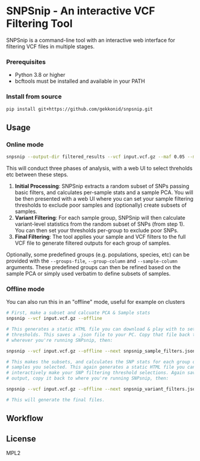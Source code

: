 # SNPSnip - An interactive VCF Filtering Tool

SNPSnip is a command-line tool with an interactive web interface for filtering VCF files in multiple stages.

### Prerequisites

- Python 3.8 or higher
- bcftools must be installed and available in your PATH

### Install from source

```bash
pip install git+https://github.com/gekkonid/snpsnip.git
```

## Usage

### Online mode

```bash
snpsnip --output-dir filtered_results --vcf input.vcf.gz --maf 0.05 --max-missing 0.1 --min-qual 30
```

This will conduct three phases of analysis, with a web UI to select threholds etc between these steps.

1. **Initial Processing**: SNPSnip extracts a random subset of SNPs passing
   basic filters, and calculates per-sample stats and a sample PCA. You will be
   then presented with a web UI where you can set your sample filtering
   thresholds to exclude poor samples and (optionally) create subsets of
   samples.
3. **Variant Filtering**: For each sample group, SNPSnip will then calculate
   variant-level statistics from the random subset of SNPs (from step 1). You
   can then set your thresholds per-group to exclude poor SNPs.
4. **Final Filtering**: The tool applies your sample and VCF filters to the
   full VCF file to generate filtered outputs for each group of samples.

Optionally, some predefined groups (e.g. populations, species, etc) can be
provided with the `--groups-file`, `--group-column` and `--sample-column`
arguments. These predefined groups can then be refined based on the sample PCA
or simply used verbatim to define subsets of samples.

### Offline mode

You can also run this in an "offline" mode, useful for example on clusters

```bash
# First, make a subset and calcuate PCA & Sample stats
snpsnip --vcf input.vcf.gz --offline

# This generates a static HTML file you can download & play with to set your
# thresholds. This saves a .json file to your PC. Copy that file back to
# wherever you're running SNPsnip, then:

snpsnip --vcf input.vcf.gz --offline --next snpsnip_sample_filters.json

# This makes the subsets, and calculates the SNP stats for each group of
# samples you selected. This again generates a static HTML file you can use to
# interactively make your SNP filtering threshold selections. Again save the
# output, copy it back to where you're running SNPsnip, then:

snpsnip --vcf input.vcf.gz --offline --next snpsnip_variant_filters.json

# This will generate the final files.
```

## Workflow


## License

MPL2
